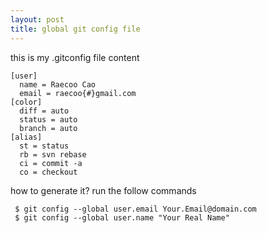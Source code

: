 ```yaml
---
layout: post
title: global git config file
---
```


this is my .gitconfig file content
<pre><code>[user]
  name = Raecoo Cao
  email = raecoo{#}gmail.com
[color]
  diff = auto
  status = auto
  branch = auto
[alias]
  st = status
  rb = svn rebase
  ci = commit -a
  co = checkout</code></pre>
how to generate it? run the follow commands
<pre><code> $ git config --global user.email Your.Email@domain.com
 $ git config --global user.name "Your Real Name"</code></pre>
